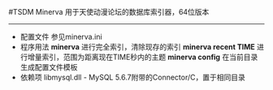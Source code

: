 #TSDM Minerva
用于天使动漫论坛的数据库索引器，64位版本


----------

 - 配置文件
参见minerva.ini
 - 程序用法
**minerva**
进行完全索引，清除现存的索引
**minerva recent TIME**
进行增量索引，范围为距离现在TIME秒内的主题
**minerva config**
在当前目录生成配置文件模板
 - 依赖项
libmysql.dll - MySQL 5.6.7附带的Connector/C，置于相同目录